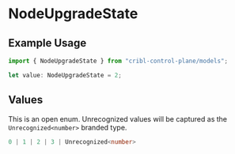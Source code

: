 # NodeUpgradeState

## Example Usage

```typescript
import { NodeUpgradeState } from "cribl-control-plane/models";

let value: NodeUpgradeState = 2;
```

## Values

This is an open enum. Unrecognized values will be captured as the `Unrecognized<number>` branded type.

```typescript
0 | 1 | 2 | 3 | Unrecognized<number>
```